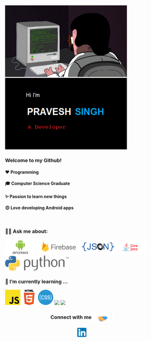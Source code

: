 <img src ="https://raw.githubusercontent.com/pro1416/pro1416/master/programming.gif" width ="400px" height ="235px"><img src="https://raw.githubusercontent.com/pro1416/pro1416/master/git%20logo.png" width ="400px" height ="235px">

### Welcome to my Github!

#### ❤️ Programming ####
#### 🎓 Computer Science Graduate ####
#### ✨ Passion to learn new things ####
#### 😍 Love developing Android apps
<br>

### 👩‍💻 Ask me about: ###
<code><a href="https://developer.android.com/" target="_blank"><img height="50" src="https://raw.githubusercontent.com/pro1416/pro1416/master/android.png"></a></code>
<code><a href="https://firebase.google.com/" target="_blank"><img height="50" src="https://raw.githubusercontent.com/pro1416/pro1416/master/firebase.png"></a></code>
<code><a href="https://www.json.org/json-en.html" target="_blank"><img height="50" src="https://raw.githubusercontent.com/pro1416/pro1416/master/json-logo.png"></a></code>
<code><a href="https://www.java.com/en/" target="_blank"><img height="50" src="https://raw.githubusercontent.com/pro1416/pro1416/master/corejava.png"></a></code>
<code><a href="https://www.python.org/" target="_blank"><img height="50" src="https://raw.githubusercontent.com/pro1416/pro1416/master/python.png"></a></code>
<br/>

### 🌱 I’m currently learning ... ###
<code><a href="https://www.javascript.com/" target="_blank"><img height="50" src="https://github.com/pro1416/pro1416/blob/master/768px-Unofficial_JavaScript_logo_2.svg.png?raw=true"></a></code>
<code><a href="https://www.w3schools.com/html/"><img height="50" src="https://github.com/pro1416/pro1416/blob/master/html.png?raw=true"></a></code>
<code><a href="https://www.w3schools.com/css/" target="_blank"><img height="50" src="https://github.com/pro1416/pro1416/blob/master/css.png?raw=true"></a></code>
<code><a href="https://www.w3schools.com/sql/sql_intro.asp" target="_blank"><img height="50" src="https://www.macworld.co.uk/cmsdata/features/3638150/setup_learn_sql_mac_thumb800.jpg"></a></code>
<code><a href="https://developer.android.com/kotlin/campaign/learn" target="_blank"><img height="50" src="https://encrypted-tbn0.gstatic.com/images?q=tbn%3AANd9GcQBW-yI7fGPl9x4yHCaRRybqjyTHk2R_BhzAw&usqp=CAU"></a></code>


<div align="center">
  <h3 align="center">Connect with me<img align="center" src="https://github.com/pro1416/pro1416/blob/master/Handshake.gif?raw=true" height="33px" /></h3> 
</div>
<p align="center">
 <a href="https://www.linkedin.com/in/pravesh-singh-a7a155193" target="blank">
  <img align="center" alt="Pravesh's's LinkedIn" width="30px" src="https://github.com/pro1416/pro1416/blob/master/linkedin.png?raw=true" />
 </a>
  </p>
